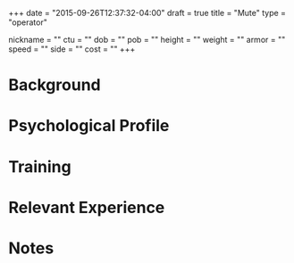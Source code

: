 +++
date = "2015-09-26T12:37:32-04:00"
draft = true
title = "Mute"
type = "operator"

nickname = ""
ctu = ""
dob = ""
pob = ""
height = ""
weight = ""
armor = ""
speed = ""
side = ""
cost = ""
+++

# Background

# Psychological Profile

# Training

# Relevant Experience

# Notes
